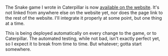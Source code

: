 The Snake game I wrote in Caterpillar is now
[available on the website](/games/snake/). It's not linked from anywhere else on
the website yet, nor does the page link to the rest of the website. I'll
integrate it properly at some point, but one thing at a time.

This is being deployed automatically on every change to the game, or to
Caterpillar. The automated testing, while not bad, isn't exactly perfect yet, so
I expect it to break from time to time. But whatever; gotta start somewhere.

